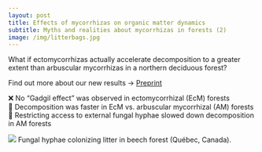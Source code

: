 ```yaml
---
layout: post
title: Effects of mycorrhizas on organic matter dynamics
subtitle: Myths and realities about mycorrhizas in forests (2)
image: /img/litterbags.jpg
---
```

What if ectomycorrhizas actually accelerate decomposition to a greater extent than arbuscular mycorrhizas in a northern deciduous forest?

Find out more about our new results -> [Preprint](https://doi.org/10.1101/2021.02.09.430490)

❌ No “Gadgil effect” was observed in ectomycorrhizal (EcM) forests  
🍄 Decomposition was faster in EcM vs. arbuscular mycorrhizal (AM) forests  
🐌 Restricting access to external fungal hyphae slowed down decomposition in AM forests

![](/img/litterbags.jpg) Fungal hyphae colonizing litter in beech forest (Québec, Canada).
